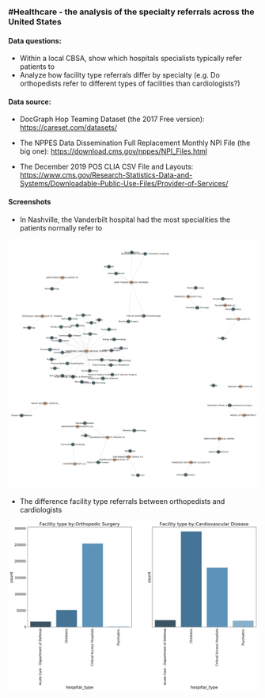 ### #Healthcare - the analysis of the specialty referrals across the United States
#### Data questions:
* Within a local CBSA, show which hospitals specialists typically refer patients to
* Analyze how facility type referrals differ by specialty (e.g. Do orthopedists refer to different types of facilities than cardiologists?)
#### Data source: 
* DocGraph Hop Teaming Dataset (the 2017 Free version): https://careset.com/datasets/

* The NPPES Data Dissemination Full Replacement Monthly NPI File (the big one): https://download.cms.gov/nppes/NPI_Files.html

* The December 2019 POS CLIA CSV File and Layouts:
https://www.cms.gov/Research-Statistics-Data-and-Systems/Downloadable-Public-Use-Files/Provider-of-Services/
#### Screenshots
* In Nashville, the Vanderbilt hospital had the most specialities the patients normally refer to 
<img src='images/patient_specialty.png'>

* The difference facility type referrals between orthopedists and cardiologists
<img src='images/facility_type_specialty.png'>
